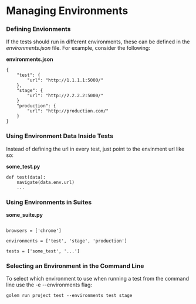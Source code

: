 Managing Environments
==================================================


### Defining Envionments

If the tests should run in different environments, these can be defined in the *environments.json* file. For example, consider the following:

**environments.json**
```
{
    "test": {
        "url": "http://1.1.1.1:5000/"
    },
    "stage": {
        "url": "http://2.2.2.2:5000/"
    }
    "production": {
        "url": "http://production.com/"
    }
}
```

### Using Environment Data Inside Tests

Instead of defining the url in every test, just point to the envinment url like so:

**some_test.py**
```
def test(data):
    navigate(data.env.url)
    ...
```

### Using Environments in Suites

**some_suite.py**
```

browsers = ['chrome']

environments = ['test', 'stage', 'production']

tests = ['some_test', '...']

```

### Selecting an Environment in the Command Line

To select which environment to use when running a test from the command line use the -e --environments flag:

```
golem run project test --environments test stage
```

